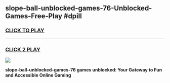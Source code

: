 
## slope-ball-unblocked-games-76-Unblocked-Games-Free-Play #dpill
<h3>
<a href="https://us.freeplayer.one?title=slope-ball-unblocked-games-76&ref=9M">CLICK TO PLAY</a></h3>
<hr>

<h3>
<a href="https://us.freeplayer.one?title=slope-ball-unblocked-games-76&ref=9M">CLICK 2 PLAY</a>
  
</h3>

<a href="https://us.freeplayer.one?title=slope-ball-unblocked-games-76&ref=9M"><img src="https://clearcache.store/games.png"></a>


**slope-ball-unblocked-games-76 games unblocked: Your Gateway to Fun and Accessible Online Gaming**
